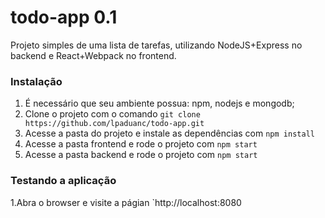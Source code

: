 # 
todo-app 0.1
============

Projeto simples de uma lista de tarefas, utilizando NodeJS+Express no backend e React+Webpack no frontend.

### Instalação

1. É necessário que seu ambiente possua: npm, nodejs e mongodb;
2. Clone o projeto com o comando `git clone https://github.com/lpaduanc/todo-app.git`
3. Acesse a pasta do projeto e instale as dependências com `npm install`
4. Acesse a pasta frontend e rode o projeto com `npm start`
5. Acesse a pasta backend e rode o projeto com `npm start`

### Testando a aplicação

1.Abra o browser e visite a págian `http://localhost:8080
